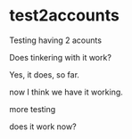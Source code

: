 # test2accounts
Testing having 2 acounts

Does tinkering with it work?

Yes, it does, so far.

now I think we have it working.

more testing

does it work now?
